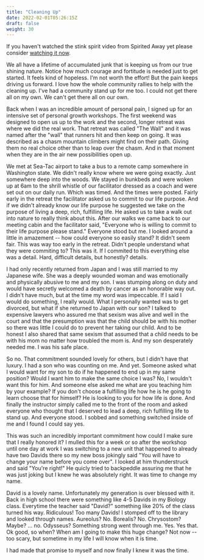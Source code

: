 ```yaml
---
title: "Cleaning Up"
date: 2022-02-01T05:26:15Z
draft: false
weight: 30
---
```

If you haven't watched the stink spirit video from Spirited Away yet please consider [watching it now](https://www.facebook.com/FansOfStudioGhibli/videos/spirited-away-bathhouse-clip/493650414055324/).

We all have a lifetime of accumulated junk that is keeping us from our true shining nature. Notice how much courage and fortitude is needed just to get started. It feels kind of hopeless. I'm not worth the effort! But the pain keeps driving us forward. I love how the whole community rallies to help with the cleaning up. I've had a community stand up for me too. I could not get there all on my own. We can't get there all on our own.

Back when I was an incredible amount of personal pain, I signed up for an intensive set of personal growth workshops. The first weekend was designed to open us up to the work and the second, longer retreat was where we did the real work. That retreat was called "The Wall" and it was named after the "wall" that runners hit and then keep on going. It was described as a chasm mountain climbers might find on their path. Giving them no real choice other than to leap over the chasm. And in that moment when they are in the air new possibilities open up.

We met at Sea-Tac airport to take a bus to a remote camp somewhere in Washington state. We didn't really know  where we were going exactly. Just somewhere deep into the woods. We stayed in bunkbeds and were woken up at 6am to the shrill whistle of our facilitator dressed as a coach and were set out on our daily run. Which was timed. And the times were posted. Fairly early in the retreat the facilitator asked us to commit to our life purpose. And if we didn't already know our life purpose he suggested we take on the purpose of living a deep, rich, fulfilling life. He asked us to take a walk out into nature to really think about this. After our walks we came back to our meeting cabin and the facilitator said, "Everyone who is willing to commit to their life purpose please stand." Everyone stood but me. I looked around a little in amazement -- how could everyone so easily stand? It didn't seem fair. This was way too early in the retreat. Didn't people understand what they were commiting to? This was it. If I commited to this everything else was a detail. Hard, difficult details, but honestly? details.  

I had only recently returned from Japan and I was still married to my Japanese wife. She was a deeply wounded woman and was emotionally and physically abusive to me and my son. I was stumping along on duty and would have secretly welcomed a death by cancer as an honorable way out. I didn't have much, but at the time my word was impeccable. If I said I would do something, I really would. What I personally wanted was to get divorced, but what if she returned to Japan with our son? I talked to expensive lawyers who assured me that sexism was alive and well in the court and that the presumption was that the child should be with his mother so there was little I could do to prevent her taking our child. And to be honest I also shared that same sexism that assumed that a child needs to be with his mom no matter how troubled the mom is. And my son desperately needed me. I was his safe place.

So no. That commitment sounded lovely for others, but I didn't have that luxury. I had a son who was counting on me. And yet. Someone asked what I would want for my son to do if he happened to end up in my same position? Would I want him to make the same choice I was? No, I wouldn't want this for him. And someone else asked me what are you teaching him by your example? If you don't choose a fulfilling life how he is he going to learn choose that for himself? He is looking to you for how life is done. And finally the instructor simply called me to the front of the room and asked everyone who thought that I deserved to lead a deep, rich fulfilling life to stand up. And everyone stood. I sobbed and something switched inside of me and I found I could say yes.

This was such an incredibly important commitment how could I make sure that I really honored it? I mulled this for a week or so after the workshop until one day at work I was switching to a new unit that happened to already have two Davids there so my new boss jokingly said "You will have to change your name before you come over". I looked at him thunderstruck and said "You're right!" He quicly tried to backpeddle assuring me that he was just joking but I knew he was absolutely right. It was time to change my name.

David is a lovely name. Unfortunately my generation is over blessed with it. Back in high school there were something like 4-5 Davids in my Biology class. Everytime the teacher said "David?" something like 20% of the class turned his way. Ridiculous! Too many Davids! I stomped off to the library and looked through names. Aureolus? No. Borealis? No. Chrysostom? Maybe? ... no. Odysseus? Something strong went through me. Yes. Yes that. Ok good, so when? When am I going to make this huge change? Not now -- too scary, but sometime in my life I will know when it is time.

I had made that promise to myself and now finally I knew it was the time.
